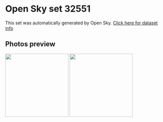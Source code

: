 # Open Sky set 32551
This set was automatically generated by Open Sky.
[Click here for dataset info](https://github.com/awesomelewis2007/opensky/blob/master/dataset/32551/info.json)
## Photos preview
<img src="https://raw.githubusercontent.com/awesomelewis2007/opensky/master/dataset/32551/photos.gif" width="200px"/>
<img src="https://raw.githubusercontent.com/awesomelewis2007/opensky/master/dataset/32551/photos_bw.gif" width="200px"/>
